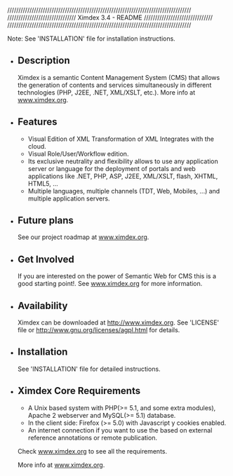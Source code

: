 ///////////////////////////////////////////////////////////////////////////////////
/////////////////////////////// Ximdex 3.4 - README ///////////////////////////////
///////////////////////////////////////////////////////////////////////////////////

Note: See 'INSTALLATION' file for installation instructions.

* Description
  -----------
  Ximdex is a semantic Content Management System (CMS) that allows the generation of contents 
  and services simultaneously in different technologies (PHP, J2EE, .NET, XML/XSLT, etc.). More info at www.ximdex.org.


* Features
  --------
  - Visual Edition of XML Transformation of XML Integrates with the cloud.
  - Visual Role/User/Workflow edition.
  - Its exclusive neutrality and flexibility allows to use any application server or language for the deployment 
    of portals and web applications like .NET, PHP, ASP, J2EE, XML/XSLT, flash, XHTML, HTML5, ...
  - Multiple languages, multiple channels (TDT, Web, Mobiles, ...) and multiple application servers.


* Future plans
  ------------
  See our project roadmap at www.ximdex.org.


* Get Involved
  ------------
  If you are interested on the power of Semantic Web for CMS this is a good starting point!. See www.ximdex.org for more
  information.


* Availability
  ------------
  Ximdex can be downloaded at http://www.ximdex.org.
  See 'LICENSE' file or http://www.gnu.org/licenses/agpl.html for details.

 
* Installation
  ------------
  See 'INSTALLATION' file for detailed instructions.


* Ximdex Core Requirements 
  ------------------------
  -  A Unix based system with PHP(>= 5.1, and some extra modules), Apache 2 webserver and MySQL(>= 5.1) database.
  -  In the client side: Firefox (>= 5.0) with Javascript y cookies enabled. 
  -  An internet connection if you want to use the based on external reference annotations or remote publication. 

  Check www.ximdex.org to see all the requirements.

  More info at www.ximdex.org.

